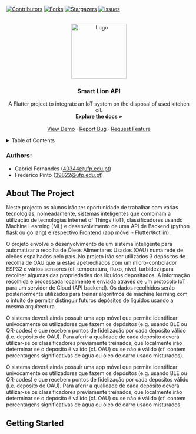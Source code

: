 <div id="top"></div>

<!-- PROJECT SHIELDS -->
<!--
*** I'm using markdown "reference style" links for readability.
*** Reference links are enclosed in brackets [ ] instead of parentheses ( ).
*** See the bottom of this document for the declaration of the reference variables
*** for contributors-url, forks-url, etc. This is an optional, concise syntax you may use.
*** https://www.markdownguide.org/basic-syntax/#reference-style-links
-->
[![Contributors][contributors-shield]][contributors-url]
[![Forks][forks-shield]][forks-url]
[![Stargazers][stars-shield]][stars-url]
[![Issues][issues-shield]][issues-url]



<!-- PROJECT LOGO -->
<br />
<div align="center">

  <a href="https://github.com/21F0rc3/sl-api/">
    <img src="https://user-images.githubusercontent.com/57480698/168663263-6b838ee1-e0f9-442d-bf8e-d0f7bb79d87b.png" alt="Logo" width="150" height="150">
  </a>

  <h3 align="center">Smart Lion API</h3>

  <p align="center">
    A Flutter project to integrate an IoT system on the disposal of used kitchen oil.
    <br />
    <a href="https://github.com/21F0rc3/sl-api/"><strong>Explore the docs »</strong></a>
    <br />
    <br />
    <a href="https://github.com/21F0rc3/sl-api/">View Demo</a>
    ·
    <a href="https://github.com/21F0rc3/sl-api/issues">Report Bug</a>
    ·
    <a href="https://github.com/21F0rc3/sl-api/issues">Request Feature</a>
  </p>
</div>



<!-- TABLE OF CONTENTS -->
<details>
  <summary>Table of Contents</summary>
  <ol>
    <li>
      <a href="#authors">Authors</a>
    </li>
    <li>
      <a href="#about-the-project">About The Project</a>
    </li>
    <li>
      <a href="#getting-started">Getting Started</a>
    </li>
    <li><a href="#uiux">UI/UX</a></li>
  </ol>
</details>


### Authors:
- Gabriel Fernandes (40344@ufp.edu.pt)
- Frederico Pinto (39822@ufp.edu.pt)
  
## About The Project

Neste  projecto  os  alunos  irão  ter  oportunidade  de  trabalhar  com  várias  tecnologias, nomeadamente, sistemas inteligentes que combinam a utilização de tecnologias Internet of Things (IoT), classificadores usando Machine Learning (ML) e desenvolvimento de uma API de Backend (python flask ou go lang) e respectivo Frontend (app móvel - Flutter/Kotliin). 

O projeto envolve o desenvolvimento de um sistema inteligente para automatizar a recolha de Óleos Alimentares Usados (OAU) numa rede de oleões espalhados pelo país. No projeto irão ser utilizados 3 depósitos de recolha de OAU que já estão apetrechados com um micro-controlador ESP32 e vários sensores (cf. temperatura, fluxo, nível, turbidez) para recolher algumas das propriedades dos líquidos depositados. A informação recolhida é processada localmente e enviada através de um protocolo IoT para um servidor de Cloud (API backend). Os dados recolhidos serão posteriormente utilizados para treinar algoritmos de machine learning com o intuito de permitir distinguir futuros depósitos de líquidos usando a mesma arquitectura.

O sistema deverã ainda possuir uma app móvel que permite identificar univocamente os utilizadores que fazem os depósitos (e.g. usando BLE ou QR-codes) e que recebem pontos de fidelização por cada depósito válido (i.e. depósito de OAU). Para aferir a qualidade de cada depósito deverá utilizar-se os classificadores previamente treinados, que localmente irão determinar se o depósito é valido (cf. OAU) ou se não é válido (cf. contem percentagens significativas de água ou óleo de carro usado misturados).

O  sistema  deverá  ainda  possuir  uma  app  móvel  que  permite  identificar univocamente os utilizadores que fazem os depósitos (e.g. usando BLE ou QR-codes) e que recebem pontos de fidelização por cada depósitos válido (i.e. depósito de OAU). Para aferir  a  qualidade  de  cada  depósito  deverá  utilizar-se  os  classificadores  previamente treinados, que localmente irão determinar se o depósito é válido (cf. OAU) ou se não é válido (cf. contem percentagens significativas de água ou óleo de carro usado misturados 

## Getting Started


<!-- MARKDOWN LINKS & IMAGES -->
<!-- https://www.markdownguide.org/basic-syntax/#reference-style-links -->
[contributors-shield]: https://img.shields.io/github/contributors/21F0rc3/sl-api?style=for-the-badge
[contributors-url]: https://github.com/21F0rc3/sl-api/graphs/contributors
[forks-shield]: https://img.shields.io/github/forks/21F0rc3/sl-api?style=for-the-badge
[forks-url]: https://github.com/21F0rc3/sl-api//network/members
[stars-shield]: https://img.shields.io/github/stars/21F0rc3/sl-api/?style=for-the-badge
[stars-url]: https://github.com/21F0rc3/sl-api/stargazers
[issues-shield]: https://img.shields.io/github/issues/21F0rc3/sl-api?style=for-the-badge
[issues-url]: https://github.com/21F0rc3/sl-api/issues
